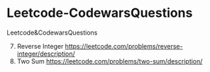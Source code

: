 # Leetcode-CodewarsQuestions
Leetcode&amp;CodewarsQuestions

7. Reverse Integer            https://leetcode.com/problems/reverse-integer/description/   
1. Two Sum                    https://leetcode.com/problems/two-sum/description/